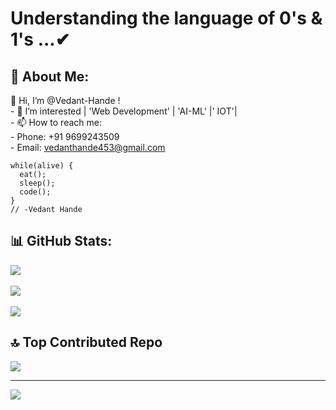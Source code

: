 # Understanding the language of 0's & 1's ...✔
## 💫 About Me:
👋 Hi, I’m @Vedant-Hande !<br>- 👀 I’m interested | 'Web Development' | 'AI-ML' |' IOT'|  <br>- 📫 How to reach me:<br>- Phone: +91 9699243509<br>- Email: vedanthande453@gmail.com   <br/> 
```
while(alive) {
  eat();
  sleep();
  code();
}
// -Vedant Hande
```
## 📊 GitHub Stats:
![](https://github-readme-stats.vercel.app/api?username=Vedant-Hande&theme=catppuccin_mocha&hide_border=false&include_all_commits=false&count_private=true)<br/><br/>
![](https://github-readme-streak-stats.herokuapp.com/?user=Vedant-Hande&theme=catppuccin_mocha&hide_border=false)<br/><br/>
![](https://github-readme-stats.vercel.app/api/top-langs/?username=Vedant-Hande&theme=catppuccin_mocha&hide_border=false&include_all_commits=false&count_private=true&layout=compact)
<br/>
## 🔝 Top Contributed Repo
![](https://github-contributor-stats.vercel.app/api?username=Vedant-Hande&limit=5&theme=catppuccin_mocha&combine_all_yearly_contributions=true)<br/>

---
[![](https://visitcount.itsvg.in/api?id=Vedant-Hande&icon=0&color=0)](https://visitcount.itsvg.in)

